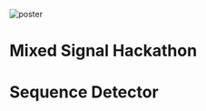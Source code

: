 ![poster](https://user-images.githubusercontent.com/92947276/194770097-b00498a6-0074-4d79-b1b7-d22e5bd9f7e4.png)
# Mixed Signal Hackathon
# Sequence Detector

